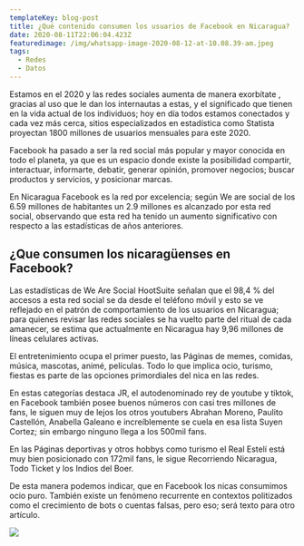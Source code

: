 ```yaml
---
templateKey: blog-post
title: ¿Qué contenido consumen los usuarios de Facebook en Nicaragua?
date: 2020-08-11T22:06:04.423Z
featuredimage: /img/whatsapp-image-2020-08-12-at-10.08.39-am.jpeg
tags:
  - Redes
  - Datos
---
```

Estamos en el 2020 y  las  redes sociales aumenta de manera exorbítate , gracias al uso que le dan los internautas a estas,  y el significado que tienen en la vida actual de los individuos; hoy en día todos estamos conectados y cada vez más cerca, sitios especializados en estadística como Statista proyectan 1800 millones de usuarios mensuales para este 2020.

Facebook ha pasado a ser la red social más popular y mayor conocida en todo el planeta, ya que es un espacio donde existe la posibilidad  compartir, interactuar, informarte, debatir, generar opinión, promover negocios; buscar productos y servicios,  y posicionar marcas.

En Nicaragua Facebook es la red por excelencia;  según We are social de los 6.59 millones de habitantes un 2.9 millones es alcanzado por esta red social, observando que esta red ha tenido un aumento significativo con respecto a las estadísticas de años anteriores.

## ¿Que consumen los nicaragüenses en Facebook?

Las estadísticas de We Are Social HootSuite señalan que el 98,4 % del accesos a esta red social se da desde el teléfono móvil y esto se ve reflejado en el patrón de comportamiento de los usuarios en Nicaragua; para quienes revisar las redes sociales se ha vuelto parte del ritual de cada amanecer, se estima que actualmente en Nicaragua hay 9,96 millones de líneas celulares activas.

El entretenimiento ocupa el primer puesto, las Páginas de memes, comidas, música, mascotas, animé, películas. Todo lo que implica ocio, turismo, fiestas es parte de las opciones primordiales del nica en las redes.

En estas categorías destaca JR, el autodenominado rey de youtube y tiktok, en Facebook también posee buenos números con casi tres millones de fans, le siguen muy de lejos los otros youtubers Abrahan Moreno, Paulito Castellón, Anabella Galeano e increíblemente se cuela en esa lista Suyen Cortez; sin embargo ninguno llega a los 500mil fans. 

En las Páginas deportivas y otros hobbys como turismo el Real Estelí está muy bien posicionado con 172mil fans, le sigue Recorriendo Nicaragua, Todo Ticket y los Indios del Boer. 

De esta manera podemos indicar, que en Facebook los nicas consumimos ocio puro. También existe un fenómeno recurrente en contextos politizados como el crecimiento de bots o cuentas falsas, pero eso; será texto para otro artículo.

![](/img/whatsapp-image-2020-08-13-at-15.39.25.jpeg)